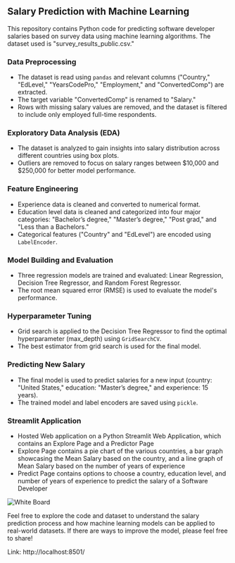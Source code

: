 ## Salary Prediction with Machine Learning

This repository contains Python code for predicting software developer salaries based on survey data using machine learning algorithms. The dataset used is "survey_results_public.csv."

### Data Preprocessing
- The dataset is read using `pandas` and relevant columns ("Country," "EdLevel," "YearsCodePro," "Employment," and "ConvertedComp") are extracted.
- The target variable "ConvertedComp" is renamed to "Salary."
- Rows with missing salary values are removed, and the dataset is filtered to include only employed full-time respondents.

### Exploratory Data Analysis (EDA)
- The dataset is analyzed to gain insights into salary distribution across different countries using box plots.
- Outliers are removed to focus on salary ranges between $10,000 and $250,000 for better model performance.

### Feature Engineering
- Experience data is cleaned and converted to numerical format.
- Education level data is cleaned and categorized into four major categories: "Bachelor’s degree," "Master’s degree," "Post grad," and "Less than a Bachelors."
- Categorical features ("Country" and "EdLevel") are encoded using `LabelEncoder`.

### Model Building and Evaluation
- Three regression models are trained and evaluated: Linear Regression, Decision Tree Regressor, and Random Forest Regressor.
- The root mean squared error (RMSE) is used to evaluate the model's performance.

### Hyperparameter Tuning
- Grid search is applied to the Decision Tree Regressor to find the optimal hyperparameter (max_depth) using `GridSearchCV`.
- The best estimator from grid search is used for the final model.

### Predicting New Salary
- The final model is used to predict salaries for a new input (country: "United States," education: "Master’s degree," and experience: 15 years).
- The trained model and label encoders are saved using `pickle`.

### Streamlit Application
- Hosted Web application on a Python Streamlit Web Application, which contains an Explore Page and a Predictor Page
- Explore Page contains a pie chart of the various countries, a bar graph showcasing the Mean Salary based on the country, and a line graph of Mean Salary based on the number of years of experience
- Predict Page contains options to choose a country, education level, and number of years of experience to predict the salary of a Software Developer

![White Board](<img width="1680" alt="predict" src="https://github.com/handojo3/SDE-Salary-Prediction/assets/92761906/3a5b7fa1-8686-4320-bdb2-ed5460e5ba6b">)


Feel free to explore the code and dataset to understand the salary prediction process and how machine learning models can be applied to real-world datasets. If there are ways to improve the model, please feel free to share!

Link: http://localhost:8501/
